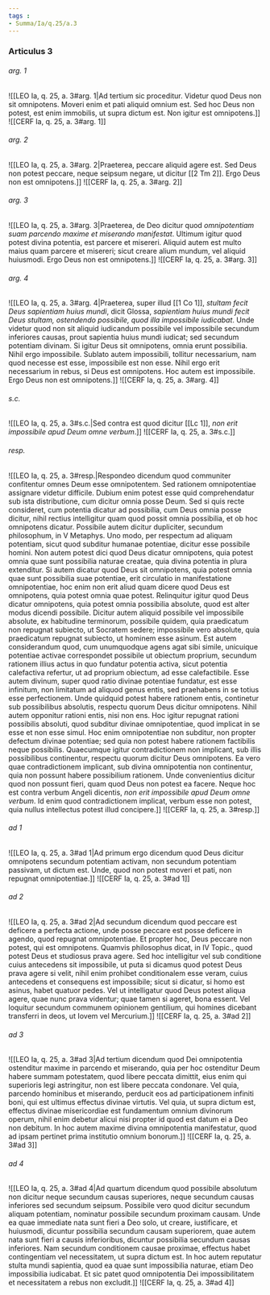 ```yaml
---
tags : 
- Summa/Ia/q.25/a.3
---
```


### Articulus 3

###### arg. 1
![[LEO Ia, q. 25, a. 3#arg. 1|Ad tertium sic proceditur. Videtur quod Deus non sit omnipotens. Moveri enim et pati aliquid omnium est. Sed hoc Deus non potest, est enim immobilis, ut supra dictum est. Non igitur est omnipotens.]]
![[CERF Ia, q. 25, a. 3#arg. 1]]

###### arg. 2
![[LEO Ia, q. 25, a. 3#arg. 2|Praeterea, peccare aliquid agere est. Sed Deus non potest peccare, neque seipsum negare, ut dicitur [[2 Tm 2]]. Ergo Deus non est omnipotens.]]
![[CERF Ia, q. 25, a. 3#arg. 2]]

###### arg. 3
![[LEO Ia, q. 25, a. 3#arg. 3|Praeterea, de Deo dicitur quod *omnipotentiam suam parcendo maxime et miserando manifestat*. Ultimum igitur quod potest divina potentia, est parcere et misereri. Aliquid autem est multo maius quam parcere et misereri; sicut creare alium mundum, vel aliquid huiusmodi. Ergo Deus non est omnipotens.]]
![[CERF Ia, q. 25, a. 3#arg. 3]]

###### arg. 4
![[LEO Ia, q. 25, a. 3#arg. 4|Praeterea, super illud [[1 Co 1]], *stultam fecit Deus sapientiam huius mundi*, dicit Glossa, *sapientiam huius mundi fecit Deus stultam, ostendendo possibile, quod illa impossibile iudicabat*. Unde videtur quod non sit aliquid iudicandum possibile vel impossibile secundum inferiores causas, prout sapientia huius mundi iudicat; sed secundum potentiam divinam. Si igitur Deus sit omnipotens, omnia erunt possibilia. Nihil ergo impossibile. Sublato autem impossibili, tollitur necessarium, nam quod necesse est esse, impossibile est non esse. Nihil ergo erit necessarium in rebus, si Deus est omnipotens. Hoc autem est impossibile. Ergo Deus non est omnipotens.]]
![[CERF Ia, q. 25, a. 3#arg. 4]]

###### s.c.
![[LEO Ia, q. 25, a. 3#s.c.|Sed contra est quod dicitur [[Lc 1]], *non erit impossibile apud Deum omne verbum*.]]
![[CERF Ia, q. 25, a. 3#s.c.]]

###### resp.
![[LEO Ia, q. 25, a. 3#resp.|Respondeo dicendum quod communiter confitentur omnes Deum esse omnipotentem. Sed rationem omnipotentiae assignare videtur difficile. Dubium enim potest esse quid comprehendatur sub ista distributione, cum dicitur omnia posse Deum. Sed si quis recte consideret, cum potentia dicatur ad possibilia, cum Deus omnia posse dicitur, nihil rectius intelligitur quam quod possit omnia possibilia, et ob hoc omnipotens dicatur. Possibile autem dicitur dupliciter, secundum philosophum, in V Metaphys. Uno modo, per respectum ad aliquam potentiam, sicut quod subditur humanae potentiae, dicitur esse possibile homini. Non autem potest dici quod Deus dicatur omnipotens, quia potest omnia quae sunt possibilia naturae creatae, quia divina potentia in plura extenditur. Si autem dicatur quod Deus sit omnipotens, quia potest omnia quae sunt possibilia suae potentiae, erit circulatio in manifestatione omnipotentiae, hoc enim non erit aliud quam dicere quod Deus est omnipotens, quia potest omnia quae potest. Relinquitur igitur quod Deus dicatur omnipotens, quia potest omnia possibilia absolute, quod est alter modus dicendi possibile. Dicitur autem aliquid possibile vel impossibile absolute, ex habitudine terminorum, possibile quidem, quia praedicatum non repugnat subiecto, ut Socratem sedere; impossibile vero absolute, quia praedicatum repugnat subiecto, ut hominem esse asinum. Est autem considerandum quod, cum unumquodque agens agat sibi simile, unicuique potentiae activae correspondet possibile ut obiectum proprium, secundum rationem illius actus in quo fundatur potentia activa, sicut potentia calefactiva refertur, ut ad proprium obiectum, ad esse calefactibile. Esse autem divinum, super quod ratio divinae potentiae fundatur, est esse infinitum, non limitatum ad aliquod genus entis, sed praehabens in se totius esse perfectionem. Unde quidquid potest habere rationem entis, continetur sub possibilibus absolutis, respectu quorum Deus dicitur omnipotens. Nihil autem opponitur rationi entis, nisi non ens. Hoc igitur repugnat rationi possibilis absoluti, quod subditur divinae omnipotentiae, quod implicat in se esse et non esse simul. Hoc enim omnipotentiae non subditur, non propter defectum divinae potentiae; sed quia non potest habere rationem factibilis neque possibilis. Quaecumque igitur contradictionem non implicant, sub illis possibilibus continentur, respectu quorum dicitur Deus omnipotens. Ea vero quae contradictionem implicant, sub divina omnipotentia non continentur, quia non possunt habere possibilium rationem. Unde convenientius dicitur quod non possunt fieri, quam quod Deus non potest ea facere. Neque hoc est contra verbum Angeli dicentis, *non erit impossibile apud Deum omne verbum*. Id enim quod contradictionem implicat, verbum esse non potest, quia nullus intellectus potest illud concipere.]]
![[CERF Ia, q. 25, a. 3#resp.]]

###### ad 1
![[LEO Ia, q. 25, a. 3#ad 1|Ad primum ergo dicendum quod Deus dicitur omnipotens secundum potentiam activam, non secundum potentiam passivam, ut dictum est. Unde, quod non potest moveri et pati, non repugnat omnipotentiae.]]
![[CERF Ia, q. 25, a. 3#ad 1]]

###### ad 2
![[LEO Ia, q. 25, a. 3#ad 2|Ad secundum dicendum quod peccare est deficere a perfecta actione, unde posse peccare est posse deficere in agendo, quod repugnat omnipotentiae. Et propter hoc, Deus peccare non potest, qui est omnipotens. Quamvis philosophus dicat, in IV Topic., quod potest Deus et studiosus prava agere. Sed hoc intelligitur vel sub conditione cuius antecedens sit impossibile, ut puta si dicamus quod potest Deus prava agere si velit, nihil enim prohibet conditionalem esse veram, cuius antecedens et consequens est impossibile; sicut si dicatur, si homo est asinus, habet quatuor pedes. Vel ut intelligatur quod Deus potest aliqua agere, quae nunc prava videntur; quae tamen si ageret, bona essent. Vel loquitur secundum communem opinionem gentilium, qui homines dicebant transferri in deos, ut Iovem vel Mercurium.]]
![[CERF Ia, q. 25, a. 3#ad 2]]

###### ad 3
![[LEO Ia, q. 25, a. 3#ad 3|Ad tertium dicendum quod Dei omnipotentia ostenditur maxime in parcendo et miserando, quia per hoc ostenditur Deum habere summam potestatem, quod libere peccata dimittit, eius enim qui superioris legi astringitur, non est libere peccata condonare. Vel quia, parcendo hominibus et miserando, perducit eos ad participationem infiniti boni, qui est ultimus effectus divinae virtutis. Vel quia, ut supra dictum est, effectus divinae misericordiae est fundamentum omnium divinorum operum, nihil enim debetur alicui nisi propter id quod est datum ei a Deo non debitum. In hoc autem maxime divina omnipotentia manifestatur, quod ad ipsam pertinet prima institutio omnium bonorum.]]
![[CERF Ia, q. 25, a. 3#ad 3]]

###### ad 4
![[LEO Ia, q. 25, a. 3#ad 4|Ad quartum dicendum quod possibile absolutum non dicitur neque secundum causas superiores, neque secundum causas inferiores sed secundum seipsum. Possibile vero quod dicitur secundum aliquam potentiam, nominatur possibile secundum proximam causam. Unde ea quae immediate nata sunt fieri a Deo solo, ut creare, iustificare, et huiusmodi, dicuntur possibilia secundum causam superiorem, quae autem nata sunt fieri a causis inferioribus, dicuntur possibilia secundum causas inferiores. Nam secundum conditionem causae proximae, effectus habet contingentiam vel necessitatem, ut supra dictum est. In hoc autem reputatur stulta mundi sapientia, quod ea quae sunt impossibilia naturae, etiam Deo impossibilia iudicabat. Et sic patet quod omnipotentia Dei impossibilitatem et necessitatem a rebus non excludit.]]
![[CERF Ia, q. 25, a. 3#ad 4]]

